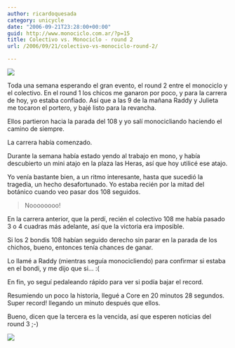 ```yaml
---
author: ricardoquesada
category: unicycle
date: "2006-09-21T23:28:00+00:00"
guid: http://www.monociclo.com.ar/?p=15
title: Colectivo vs. Monociclo - round 2
url: /2006/09/21/colectivo-vs-monociclo-round-2/

---
```

![](http://photos1.blogger.com/blogger2/5806/4075/1600/21-09-06_0922.jpg)

Toda una semana esperando el gran evento, el round 2 entre el monociclo y el colectivo.
En el round 1 los chicos me ganaron por poco, y para la carrera de hoy, yo estaba confiado.
Así que a las 9 de la mañana Raddy y Julieta me tocaron el portero, y bajé listo para la revancha.

Ellos partieron hacia la parada del 108 y yo salí monocicliando haciendo el camino de siempre.

La carrera había comenzado.  

Durante la semana había estado yendo al trabajo en mono,
y había descubierto un mini atajo en la plaza las Heras, así que hoy utilicé ese atajo.

Yo venía bastante bien, a un ritmo interesante, hasta que sucedió la tragedia, un hecho desafortunado.
Yo estaba recién por la mitad del botánico cuando veo pasar dos 108 seguidos.

> Noooooooo!

En la carrera anterior, que la perdí, recién el colectivo 108 me había pasado 3 o 4 cuadras más adelante,
así que la victoria era imposible.

Si los 2 bondis 108 habían seguido derecho sin parar en la parada de los chichos,
bueno, entonces tenía chances de ganar.

Lo llamé a Raddy (mientras seguía monocicliendo) para confirmar si estaba en el bondi, y me dijo que si... :(

En fin, yo seguí pedaleando rápido para ver si podía bajar el record.

Resumiendo un poco la historia, llegué a Core en 20 minutos 28 segundos.
Super record! llegando un minuto después que ellos.

Bueno, dicen que la tercera es la vencida, así que esperen noticias del round 3 ;-)  

![](http://photos1.blogger.com/blogger2/5806/4075/1600/de%20casa%20a%20core-3.png)